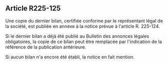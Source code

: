 Article R225-125
----
Une copie du dernier bilan, certifiée conforme par le représentant légal de la
société, est publiée en annexe à la notice prévue à l'article R. 225-124.

Si le dernier bilan a déjà été publié au Bulletin des annonces légales
obligatoires, la copie de ce bilan peut être remplacée par l'indication de la
référence de la publication antérieure.

Si aucun bilan n'a encore été établi, la notice en fait mention.
